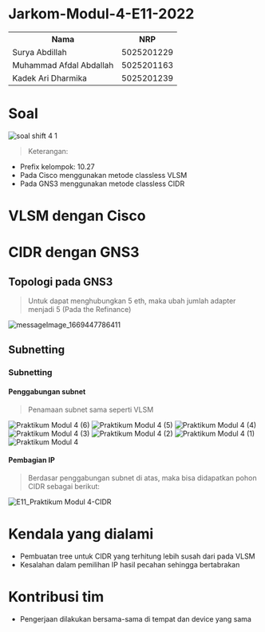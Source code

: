 # Jarkom-Modul-4-E11-2022

<table>
<tr>
<th>Nama</th>
<th>NRP </th>
</tr>
<tr>
<td>Surya Abdillah</td>
<td>5025201229 </td>
</tr>
<tr>
<td>Muhammad Afdal Abdallah</td>
<td>5025201163 </td>
</tr>
<tr>
<td>Kadek Ari Dharmika</td>
<td>5025201239 </td>
</tr>
</table>

# Soal

![soal shift 4 1](https://user-images.githubusercontent.com/103357229/203995895-d9ce437d-91ad-48c3-8c6a-47ab90fbf29b.png)

> Keterangan:

- Prefix kelompok: 10.27
- Pada Cisco menggunakan metode classless VLSM
- Pada GNS3 menggunakan metode classless CIDR

# VLSM dengan Cisco

# CIDR dengan GNS3

## Topologi pada GNS3
> Untuk dapat menghubungkan 5 eth, maka ubah jumlah adapter menjadi 5 (Pada the Refinance)

![messageImage_1669447786411](https://user-images.githubusercontent.com/103357229/204077715-4949330d-3f24-4011-8157-b725bbf73c22.jpg)

## Subnetting

### Subnetting

#### Penggabungan subnet
> Penamaan subnet sama seperti VLSM

![Praktikum Modul 4 (6)](https://user-images.githubusercontent.com/103357229/204079015-d0a2faf2-d4a2-4f3d-b7a2-4791ba5b8a99.jpg)
![Praktikum Modul 4 (5)](https://user-images.githubusercontent.com/103357229/204079020-8429d0bd-db13-4515-b205-a39c7bbe0846.jpg)
![Praktikum Modul 4 (4)](https://user-images.githubusercontent.com/103357229/204079022-e7237620-4b9b-4224-8b75-f3ca84778a82.jpg)
![Praktikum Modul 4 (3)](https://user-images.githubusercontent.com/103357229/204079023-ee6b4777-71b4-422c-9b73-012b3cccd816.jpg)
![Praktikum Modul 4 (2)](https://user-images.githubusercontent.com/103357229/204079032-339256dd-0f97-4d7a-8b8c-f0be553ee5c6.jpg)
![Praktikum Modul 4 (1)](https://user-images.githubusercontent.com/103357229/204079033-48c7b0b0-ff72-4a90-915d-44895ec1ccf4.jpg)
![Praktikum Modul 4](https://user-images.githubusercontent.com/103357229/204079036-d70a5160-4b5b-4956-86c4-5f71318b0d8e.jpg)

#### Pembagian IP
> Berdasar penggabungan subnet di atas, maka bisa didapatkan pohon CIDR sebagai berikut:

![E11_Praktikum Modul 4-CIDR](https://user-images.githubusercontent.com/103357229/204079200-57bb1c66-433d-473d-b9e0-6cb73fb7ef30.jpg)

# Kendala yang dialami

- Pembuatan tree untuk CIDR yang terhitung lebih susah dari pada VLSM
- Kesalahan dalam pemilihan IP hasil pecahan sehingga bertabrakan

# Kontribusi tim

- Pengerjaan dilakukan bersama-sama di tempat dan device yang sama
